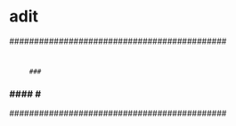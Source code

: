 # adit
############################################
#
         ###
###                        #### # ###

############################################

